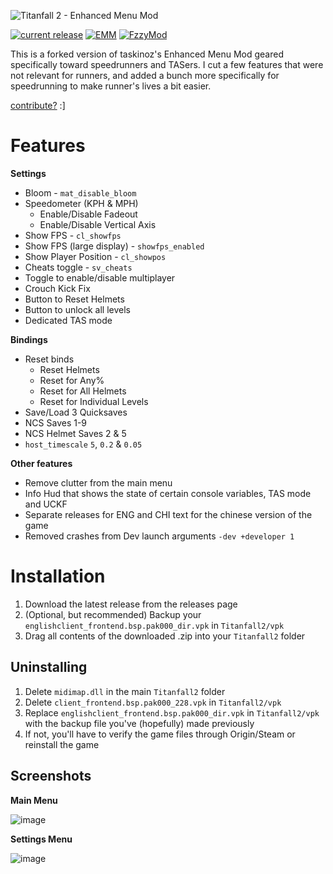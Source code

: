 <p align="left"><img src="https://raw.githubusercontent.com/zweek/TF2SR-Menu-Mod/main/assets/logo.png" alt="Titanfall 2 - Enhanced Menu Mod" /></p>

[![current release](https://img.shields.io/github/v/release/zweek/TF2SR-Menu-Mod?color=34ffcd&style=flat-square)](https://github.com/zweek/TF2SR-Menu-Mod/releases)
[![EMM](https://img.shields.io/badge/taskinoz-Enhanced--Menu--Mod-00a080?style=flat-square&logo=github)](https://github.com/taskinoz/Enhanced-Menu-Mod)
[![FzzyMod](https://img.shields.io/badge/Fzzy2j-FzzyMod-00a080?style=flat-square&logo=github)](https://github.com/Fzzy2j/FzzyMod)

This is a forked version of taskinoz's Enhanced Menu Mod geared specifically toward speedrunners and TASers. I cut a few features that were not relevant for runners, and added a bunch more specifically for speedrunning to make runner's lives a bit easier.

[contribute?](https://github.com/zweek/TF2SR-Menu-Mod/blob/main/contribute.md) :]

# Features
**Settings**
* Bloom - `mat_disable_bloom`
* Speedometer (KPH & MPH)
  * Enable/Disable Fadeout
  * Enable/Disable Vertical Axis
* Show FPS - `cl_showfps`
* Show FPS (large display) - `showfps_enabled`
* Show Player Position - `cl_showpos`
* Cheats toggle - `sv_cheats`
* Toggle to enable/disable multiplayer
* Crouch Kick Fix
* Button to Reset Helmets
* Button to unlock all levels
* Dedicated TAS mode

**Bindings**
* Reset binds
  * Reset Helmets
  * Reset for Any%
  * Reset for All Helmets
  * Reset for Individual Levels
* Save/Load 3 Quicksaves
* NCS Saves 1-9
* NCS Helmet Saves 2 & 5
* `host_timescale` `5`, `0.2` & `0.05`

**Other features**
* Remove clutter from the main menu
* Info Hud that shows the state of certain console variables, TAS mode and UCKF
* Separate releases for ENG and CHI text for the chinese version of the game
* Removed crashes from Dev launch arguments `-dev +developer 1`

# Installation

1) Download the latest release from the releases page
2) (Optional, but recommended) Backup your `englishclient_frontend.bsp.pak000_dir.vpk` in `Titanfall2/vpk`
3) Drag all contents of the downloaded .zip into your `Titanfall2` folder

## Uninstalling

1) Delete `midimap.dll` in the main `Titanfall2` folder
2) Delete `client_frontend.bsp.pak000_228.vpk` in `Titanfall2/vpk`
3) Replace `englishclient_frontend.bsp.pak000_dir.vpk` in `Titanfall2/vpk` with the backup file you've (hopefully) made previously
4) If not, you'll have to verify the game files through Origin/Steam or reinstall the game

## Screenshots

**Main Menu**

![image](https://raw.githubusercontent.com/zweek/TF2SR-Menu-Mod/main/assets/screenshot_mainmenu.png)

**Settings Menu**

![image](https://raw.githubusercontent.com/zweek/TF2SR-Menu-Mod/main/assets/screenshot_settings.png)
